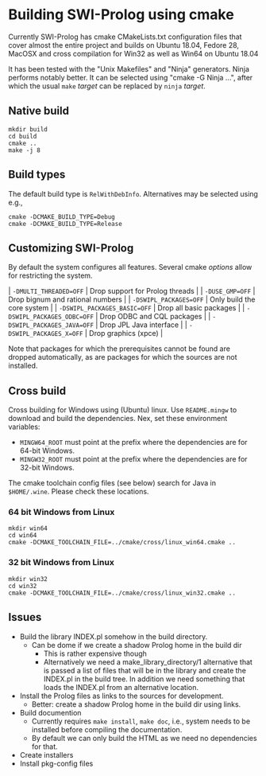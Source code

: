 # Building SWI-Prolog using cmake

Currently SWI-Prolog has cmake CMakeLists.txt   configuration files that
cover almost the entire project and builds   on Ubuntu 18.04, Fedore 28,
MacOSX and cross compilation for Win32 as well as Win64 on Ubuntu 18.04

It has been tested with  the   "Unix  Makefiles" and "Ninja" generators.
Ninja performs notably better. It can be  selected using "cmake -G Ninja
...", after which the usual `make` _target_   can be replaced by `ninja`
_target_.

## Native build

```{bash}
mkdir build
cd build
cmake ..
make -j 8
```

## Build types

The default build type is `RelWithDebInfo`.  Alternatives may be selected
using e.g.,

    cmake -DCMAKE_BUILD_TYPE=Debug
    cmake -DCMAKE_BUILD_TYPE=Release

## Customizing SWI-Prolog

By default the system configures all   features. Several cmake _options_
allow for restricting the system.

  | `-DMULTI_THREADED=OFF`       | Drop support for Prolog threads  |
  | `-DUSE_GMP=OFF`              | Drop bignum and rational numbers |
  | `-DSWIPL_PACKAGES=OFF`       | Only build the core system       |
  | `-DSWIPL_PACKAGES_BASIC=OFF` | Drop all basic packages          |
  | `-DSWIPL_PACKAGES_ODBC=OFF`  | Drop ODBC and CQL packages       |
  | `-DSWIPL_PACKAGES_JAVA=OFF`  | Drop JPL Java interface          |
  | `-DSWIPL_PACKAGES_X=OFF`     | Drop graphics (xpce)             |

Note that packages for  which  the   prerequisites  cannot  be found are
dropped automatically, as are packages  for   which  the sources are not
installed.

## Cross build

Cross building for Windows using (Ubuntu)   linux. Use `README.mingw` to
download  and  build  the  dependencies.   Nex,  set  these  environment
variables:

  - `MINGW64_ROOT` must point at the prefix where the dependencies
    are for 64-bit Windows.
  - `MINGW32_ROOT` must point at the prefix where the dependencies
    are for 32-bit Windows.

The cmake toolchain  config  files  (see   below)  search  for  Java  in
`$HOME/.wine`. Please check these locations.

### 64 bit Windows from Linux

```{bash}
mkdir win64
cd win64
cmake -DCMAKE_TOOLCHAIN_FILE=../cmake/cross/linux_win64.cmake ..
```

### 32 bit Windows from Linux

```{bash}
mkdir win32
cd win32
cmake -DCMAKE_TOOLCHAIN_FILE=../cmake/cross/linux_win32.cmake ..
```

## Issues

  - Build the library INDEX.pl somehow in the build directory.
    - Can be dome if we create a shadow Prolog home in the build dir
      - This is rather expensive though
      - Alternatively we need a make_library_directory/1 alternative
        that is passed a list of files that will be in the library
	and create the INDEX.pl in the build tree.  In addition we
	need something that loads the INDEX.pl from an alternative
	location.
  - Install the Prolog files as links to the sources for development.
    - Better: create a shadow Prolog home in the build dir using links.
  - Build documention
    - Currently requires `make install`, `make doc`, i.e., system needs
      to be installed before compiling the documentation.
    - By default we can only build the HTML as we need no dependencies
      for that.
  - Create installers
  - Install pkg-config files
